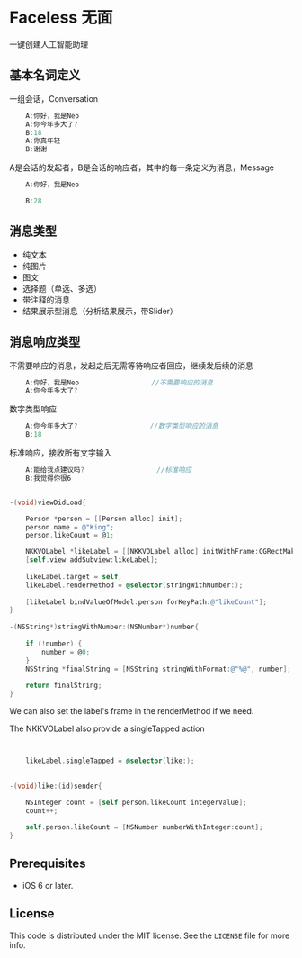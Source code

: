 # Faceless 无面

一键创建人工智能助理

## 基本名词定义
一组会话，Conversation
```objective-c
    A:你好，我是Neo
    A:你今年多大了?
    B:18
    A:你真年轻
    B:谢谢
```
A是会话的发起者，B是会话的响应者，其中的每一条定义为消息，Message
```objective-c
    A:你好，我是Neo
```
```objective-c
    B:28
```
## 消息类型
- 纯文本
- 纯图片
- 图文
- 选择题（单选、多选）
- 带注释的消息
- 结果展示型消息（分析结果展示，带Slider）

## 消息响应类型
不需要响应的消息，发起之后无需等待响应者回应，继续发后续的消息
```objective-c
    A:你好，我是Neo                  //不需要响应的消息
    A:你今年多大了?
```
数字类型响应
```objective-c                  
    A:你今年多大了?                  //数字类型响应的消息
    B:18
```
标准响应，接收所有文字输入
```objective-c                  
    A:能给我点建议吗?                  //标准响应
    B:我觉得你很6
```

```objective-c

-(void)viewDidLoad{

    Person *person = [[Person alloc] init];
    person.name = @"King";
    person.likeCount = @1;

    NKKVOLabel *likeLabel = [[NKKVOLabel alloc] initWithFrame:CGRectMake(0, 100, 100, 100)];
    [self.view addSubview:likeLabel];
    
    likeLabel.target = self;
    likeLabel.renderMethod = @selector(stringWithNumber:);
    
    [likeLabel bindValueOfModel:person forKeyPath:@"likeCount"];
}
    
-(NSString*)stringWithNumber:(NSNumber*)number{
    
    if (!number) {
        number = @0;
    }
    NSString *finalString = [NSString stringWithFormat:@"%@", number];
    
    return finalString;
}

```

We can also set the label's frame in the renderMethod if we need.

The NKKVOLabel also provide a singleTapped action

```objective-c


    likeLabel.singleTapped = @selector(like:);
    
    
-(void)like:(id)sender{
    
    NSInteger count = [self.person.likeCount integerValue];
    count++;

    self.person.likeCount = [NSNumber numberWithInteger:count];
}
```

## Prerequisites

- iOS 6 or later.

## License

This code is distributed under the MIT license. See the `LICENSE` file for more info.
